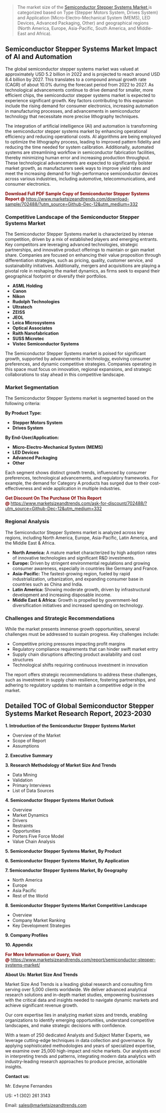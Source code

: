 <blockquote><p>The market size of the <a href="https://www.marketsizeandtrends.com/download-sample/702488/?utm_source=Github-Dec-12&amp;utm_medium=332" target="_blank">Semiconductor Stepper Systems Market </a>is categorized based on Type (Stepper Motors System, Drives System) and Application (Micro-Electro-Mechanical System (MEMS), LED Devices, Advanced Packaging, Other) and geographical regions (North America, Europe, Asia-Pacific, South America, and Middle-East and Africa).</p></blockquote><p><h2>Semiconductor Stepper Systems Market Impact of AI and Automation</h2><p>The global semiconductor stepper systems market was valued at approximately USD 5.2 billion in 2022 and is projected to reach around USD 8.4 billion by 2027. This translates to a compound annual growth rate (CAGR) of about 10.0% during the forecast period from 2022 to 2027. As technological advancements continue to drive demand for smaller, more efficient chips, the semiconductor stepper systems market is expected to experience significant growth. Key factors contributing to this expansion include the rising demand for consumer electronics, increasing automation in manufacturing processes, and advancements in semiconductor technology that necessitate more precise lithography techniques.</p><p>The integration of artificial intelligence (AI) and automation is transforming the semiconductor stepper systems market by enhancing operational efficiency and reducing operational costs. AI algorithms are being employed to optimize the lithography process, leading to improved pattern fidelity and reducing the time needed for system calibration. Additionally, automated systems are streamlining workflow in semiconductor fabrication facilities, thereby minimizing human error and increasing production throughput. These technological advancements are expected to significantly bolster market growth, as manufacturers seek ways to improve yield rates and meet the increasing demand for high-performance semiconductor devices across various industries, including automotive, telecommunications, and consumer electronics.</p></p><p><strong><span style="color: #800000;">Download Full PDF Sample Copy of Semiconductor Stepper Systems Report @</span>&nbsp;</strong><a href="https://www.marketsizeandtrends.com/download-sample/702488/?utm_source=Github-Dec-12&amp;utm_medium=332">https://www.marketsizeandtrends.com/download-sample/702488/?utm_source=Github-Dec-12&amp;utm_medium=332</a></p><h3>Competitive Landscape of the Semiconductor Stepper Systems Market</h3><p>The Semiconductor Stepper Systems market is characterized by intense competition, driven by a mix of established players and emerging entrants. Key competitors are leveraging advanced technologies, strategic partnerships, and innovative product offerings to maintain or gain market share. Companies are focused on enhancing their value proposition through differentiation strategies, such as pricing, quality, customer service, and sustainability initiatives. Additionally, mergers and acquisitions are playing a pivotal role in reshaping the market dynamics, as firms seek to expand their geographical footprint or diversify their portfolios.</p><p><strong><p><ul><li>ASML Holding </li><li> Canon </li><li> Nikon </li><li> Rudolph Technologies </li><li> Ultratech </li><li> ZEISS </li><li> JEOL </li><li> Leica Microsystems </li><li> Optical Associates </li><li> Raith Nanofabrication </li><li> SUSS Microtec </li><li> Vistec Semiconductor Systems</p></li></ul></p></strong></p><p>The Semiconductor Stepper Systems market is poised for significant growth, supported by advancements in technology, evolving consumer preferences, and dynamic competitive strategies. Companies operating in this space must focus on innovation, regional expansions, and strategic collaborations to stay ahead in this competitive landscape.</p><h3>Market Segmentation</h3><p>The Semiconductor Stepper Systems market is segmented based on the following criteria:</p><p><strong>By Product Type:</strong></p><p><strong><p><ul><li>Stepper Motors System </li><li> Drives System</p></li></ul></p></strong></p><p><strong>By End-User/Application:</strong></p><p><strong><p><ul><li>Micro-Electro-Mechanical System (MEMS) </li><li> LED Devices </li><li> Advanced Packaging </li><li> Other</p></li></ul></p></strong></p><p>Each segment shows distinct growth trends, influenced by consumer preferences, technological advancements, and regulatory frameworks. For example, the demand for Category A products has surged due to their cost-effectiveness and wide application in multiple industries.</p><p><strong><span style="color: #800000;">Get Discount On The Purchase Of This Report @&nbsp;</span></strong><a href="https://www.marketsizeandtrends.com/ask-for-discount/702488/?utm_source=Github-Dec-12&amp;utm_medium=332">https://www.marketsizeandtrends.com/ask-for-discount/702488/?utm_source=Github-Dec-12&amp;utm_medium=332</a></p><h3>Regional Analysis</h3><p>The Semiconductor Stepper Systems market is analyzed across key regions, including North America, Europe, Asia-Pacific, Latin America, and the Middle East &amp; Africa.</p><ul><li><strong>North America:</strong> A mature market characterized by high adoption rates of innovative technologies and significant R&amp;D investments.</li><li><strong>Europe:</strong> Driven by stringent environmental regulations and growing consumer awareness, especially in countries like Germany and France.</li><li><strong>Asia-Pacific:</strong> The fastest-growing region, fueled by rapid industrialization, urbanization, and expanding consumer base in countries such as China and India.</li><li><strong>Latin America:</strong> Showing moderate growth, driven by infrastructural development and increasing disposable income.</li><li><strong>Middle East &amp; Africa:</strong> Growth is propelled by government-led diversification initiatives and increased spending on technology.</li></ul><h3>Challenges and Strategic Recommendations</h3><p>While the market presents immense growth opportunities, several challenges must be addressed to sustain progress. Key challenges include:</p><ul><li>Competitive pricing pressures impacting profit margins</li><li>Regulatory compliance requirements that can hinder swift market entry</li><li>Supply chain disruptions affecting product availability and cost structures</li><li>Technological shifts requiring continuous investment in innovation</li></ul><p>The report offers strategic recommendations to address these challenges, such as investment in supply chain resilience, fostering partnerships, and adhering to regulatory updates to maintain a competitive edge in the market.</p><h2>Detailed TOC of Global Semiconductor Stepper Systems Market Research Report, 2023-2030</h2><p><strong>1. Introduction of the Semiconductor Stepper Systems Market</strong></p><ul><li>Overview of the Market</li><li>Scope of Report</li><li>Assumptions&nbsp;</li></ul><p><strong>2. Executive Summary</strong></p><p><strong>3. Research Methodology of <strong>Market Size And Trends</strong></strong></p><ul><li>Data Mining</li><li>Validation</li><li>Primary Interviews</li><li>List of Data Sources&nbsp;</li></ul><p><strong>4. Semiconductor Stepper Systems Market Outlook</strong></p><ul><li>Overview</li><li>Market Dynamics</li><li>Drivers</li><li>Restraints</li><li>Opportunities</li><li>Porters Five Force Model</li><li>Value Chain Analysis&nbsp;</li></ul><p><strong>5. Semiconductor Stepper Systems Market, By Product</strong></p><p><strong>6. Semiconductor Stepper Systems Market, By Application</strong></p><p><strong>7. Semiconductor Stepper Systems Market, By Geography</strong></p><ul><li>North America</li><li>Europe</li><li>Asia Pacific</li><li>Rest of the World&nbsp;</li></ul><p><strong>8. Semiconductor Stepper Systems Market Competitive Landscape</strong></p><ul><li>Overview</li><li>Company Market Ranking</li><li>Key Development Strategies&nbsp;</li></ul><p><strong>9. Company Profiles</strong></p><p><strong>10. Appendix</strong></p><p><strong><span style="color: #800000;">For More Information or Query, Visit @&nbsp;</span></strong><a href="https://www.marketsizeandtrends.com/report/semiconductor-stepper-systems-market/">https://www.marketsizeandtrends.com/report/semiconductor-stepper-systems-market/</a></p><p></p><p><strong>About Us:&nbsp;Market Size And Trends</strong></p><p>Market Size And Trends&nbsp;is a leading global research and consulting firm serving over 5,000 clients worldwide. We deliver advanced analytical research solutions and in-depth market studies, empowering businesses with the critical data and insights needed to navigate dynamic markets and achieve significant revenue growth.</p><p>Our core expertise lies in analyzing market sizes and trends, enabling organizations to identify emerging opportunities, understand competitive landscapes, and make strategic decisions with confidence.</p><p>With a team of 250 dedicated Analysts and Subject Matter Experts, we leverage cutting-edge techniques in data collection and governance. By applying sophisticated methodologies and years of specialized expertise, we examine over 25,000 high-impact and niche markets. Our analysts excel in interpreting trends and patterns, integrating modern data analytics with industry-leading research approaches to produce precise, actionable insights.</p><p><strong>Contact us:</strong></p><p>Mr. Edwyne Fernandes</p><p>US: +1 (302) 261 3143</p><p>Email: <a href="mailto:sales@marketsizeandtrends.com">sales@marketsizeandtrends.com</a>&nbsp;</p>
